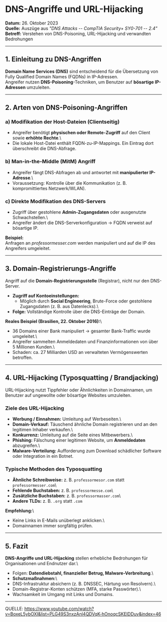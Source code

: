 # DNS-Angriffe und URL-Hijacking

**Datum:** 26. Oktober 2023\
**Quelle:** Auszüge aus *"DNS Attacks -- CompTIA Security+ SY0-701 --
2.4"*\
**Betreff:** Verstehen von DNS-Poisoning, URL-Hijacking und verwandten
Bedrohungen

------------------------------------------------------------------------

## 1. Einleitung zu DNS-Angriffen

**Domain Name Services (DNS)** sind entscheidend für die Übersetzung von
Fully Qualified Domain Names (FQDNs) in IP-Adressen.\
Angreifer nutzen **DNS-Poisoning**-Techniken, um Benutzer auf
**bösartige IP-Adressen** umzuleiten.

------------------------------------------------------------------------

## 2. Arten von DNS-Poisoning-Angriffen

### a) Modifikation der Host-Dateien (Clientseitig)

-   Angreifer benötigt **physischen oder Remote-Zugriff** auf den Client
    sowie **erhöhte Rechte**.\
-   Die lokale Host-Datei enthält FQDN-zu-IP-Mappings. Ein Eintrag dort
    überschreibt die DNS-Abfrage.

### b) Man-in-the-Middle (MitM) Angriff

-   Angreifer fängt DNS-Abfragen ab und antwortet mit **manipulierter
    IP-Adresse**.\
-   Voraussetzung: Kontrolle über die Kommunikation (z. B.
    kompromittiertes Netzwerk/WLAN).

### c) Direkte Modifikation des DNS-Servers

-   Zugriff über gestohlene **Admin-Zugangsdaten** oder ausgenutzte
    Schwachstellen.\
-   Angreifer ändert die DNS-Serverkonfiguration → FQDN verweist auf
    bösartige IP.

**Beispiel:**\
Anfragen an *professormesser.com* werden manipuliert und auf die IP des
Angreifers umgeleitet.

------------------------------------------------------------------------

## 3. Domain-Registrierungs-Angriffe

Angriff auf die **Domain-Registrierungsstelle** (Registrar), nicht nur
den DNS-Server.

-   **Zugriff auf Kontoeinstellungen:**
    -   Möglich durch **Social Engineering**, Brute-Force oder
        gestohlene Zugangsdaten (z. B. aus Datenlecks).\
-   **Folge:** Vollständige Kontrolle über die DNS-Einträge der Domain.

**Reales Beispiel (Brasilien, 22. Oktober 2016):**\
- 36 Domains einer Bank manipuliert → gesamter Bank-Traffic wurde
umgeleitet.\
- Angreifer sammelten Anmeldedaten und Finanzinformationen von über 5
Millionen Kunden.\
- Schaden: ca. 27 Milliarden USD an verwalteten Vermögenswerten
betroffen.

------------------------------------------------------------------------

## 4. URL-Hijacking (Typosquatting / Brandjacking)

URL-Hijacking nutzt Tippfehler oder Ähnlichkeiten in Domainnamen, um
Benutzer auf ungewollte oder bösartige Websites umzuleiten.

### Ziele des URL-Hijacking

-   **Werbung / Einnahmen:** Umleitung auf Werbeseiten.\
-   **Domain-Verkauf:** Täuschend ähnliche Domain registrieren und an
    den legitimen Inhaber verkaufen.\
-   **Konkurrenz:** Umleitung auf die Seite eines Mitbewerbers.\
-   **Phishing:** Fälschung einer legitimen Website, um **Anmeldedaten**
    abzugreifen.\
-   **Malware-Verteilung:** Aufforderung zum Download schädlicher
    Software oder Integration in ein Botnet.

### Typische Methoden des Typosquatting

-   **Ähnliche Schreibweise:** z. B. `professormesor.com` statt
    `professormesser.com`\
-   **Fehlende Buchstaben:** z. B. `professormesse.com`\
-   **Zusätzliche Buchstaben:** z. B. `professormasser.com`\
-   **Andere TLDs:** z. B. `.org` statt `.com`

**Empfehlung:**\
- Keine Links in E-Mails unüberlegt anklicken.\
- Domainnamen immer sorgfältig prüfen.

------------------------------------------------------------------------

## 5. Fazit

**DNS-Angriffe und URL-Hijacking** stellen erhebliche Bedrohungen für
Organisationen und Endnutzer dar.\
- Folgen: **Datendiebstahl, finanzieller Betrug, Malware-Verbreitung**.\
- **Schutzmaßnahmen:**\
- DNS-Infrastruktur absichern (z. B. DNSSEC, Härtung von Resolvern).\
- Domain-Registrar-Konten schützen (MFA, starke Passwörter).\
- Wachsamkeit im Umgang mit Links und Domains.
---
QUELLE: https://www.youtube.com/watch?v=BoxeL5ybOXI&list=PLG49S3nxzAnl4QDVqK-hOnoqcSKEIDDuv&index=46
